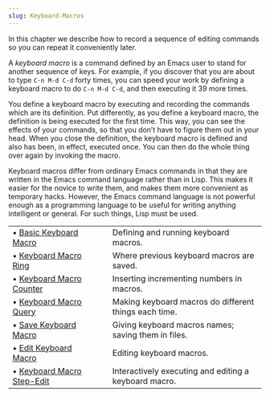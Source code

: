 ```yaml
---
slug: Keyboard-Macros
---
```


In this chapter we describe how to record a sequence of editing commands so you can repeat it conveniently later.

A *keyboard macro* is a command defined by an Emacs user to stand for another sequence of keys. For example, if you discover that you are about to type `C-n M-d C-d` forty times, you can speed your work by defining a keyboard macro to do `C-n M-d C-d`, and then executing it 39 more times.

You define a keyboard macro by executing and recording the commands which are its definition. Put differently, as you define a keyboard macro, the definition is being executed for the first time. This way, you can see the effects of your commands, so that you don’t have to figure them out in your head. When you close the definition, the keyboard macro is defined and also has been, in effect, executed once. You can then do the whole thing over again by invoking the macro.

Keyboard macros differ from ordinary Emacs commands in that they are written in the Emacs command language rather than in Lisp. This makes it easier for the novice to write them, and makes them more convenient as temporary hacks. However, the Emacs command language is not powerful enough as a programming language to be useful for writing anything intelligent or general. For such things, Lisp must be used.

|                                                                        |    |                                                       |
| :--------------------------------------------------------------------- | -- | :---------------------------------------------------- |
| • [Basic Keyboard Macro](/docs/emacs/Basic-Keyboard-Macro)             |    | Defining and running keyboard macros.                 |
| • [Keyboard Macro Ring](/docs/emacs/Keyboard-Macro-Ring)               |    | Where previous keyboard macros are saved.             |
| • [Keyboard Macro Counter](/docs/emacs/Keyboard-Macro-Counter)         |    | Inserting incrementing numbers in macros.             |
| • [Keyboard Macro Query](/docs/emacs/Keyboard-Macro-Query)             |    | Making keyboard macros do different things each time. |
| • [Save Keyboard Macro](/docs/emacs/Save-Keyboard-Macro)               |    | Giving keyboard macros names; saving them in files.   |
| • [Edit Keyboard Macro](/docs/emacs/Edit-Keyboard-Macro)               |    | Editing keyboard macros.                              |
| • [Keyboard Macro Step-Edit](/docs/emacs/Keyboard-Macro-Step_002dEdit) |    | Interactively executing and editing a keyboard macro. |
